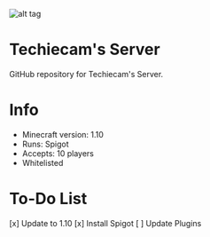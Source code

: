 ![alt tag](https://cloud.githubusercontent.com/assets/20188037/16421438/08489afa-3da9-11e6-84c2-8c7ba267add8.PNG)

# Techiecam's Server

GitHub repository for Techiecam's Server.

# Info

* Minecraft version: 1.10
* Runs: Spigot
* Accepts: 10 players
* Whitelisted

# To-Do List

  [x] Update to 1.10
  [x] Install Spigot
  [ ] Update Plugins
